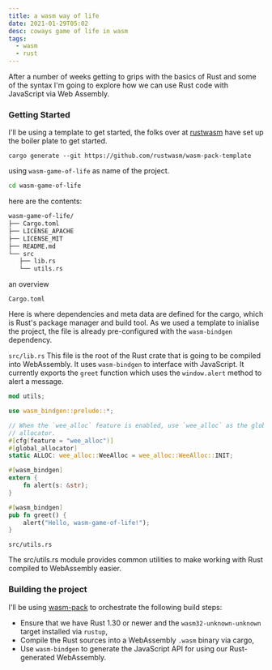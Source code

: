 ```yaml
---
title: a wasm way of life
date: 2021-01-29T05:02
desc: coways game of life in wasm
tags:
  - wasm
  - rust
---
```


After a number of weeks getting to grips with the basics of Rust and some of the syntax I'm going to explore how we can use Rust code with JavaScript via Web Assembly.

### Getting Started

I'll be using a template to get started, the folks over at [rustwasm](https://github.com/rustwasm) have set up the boiler plate to get started. 

```
cargo generate --git https://github.com/rustwasm/wasm-pack-template
```

using `wasm-game-of-life` as name of the project.

```bash
cd wasm-game-of-life
```
here are the contents:

 ```bash
 wasm-game-of-life/
├── Cargo.toml
├── LICENSE_APACHE
├── LICENSE_MIT
├── README.md
└── src
    ├── lib.rs
    └── utils.rs
 ```
 
 an overview
 
 `Cargo.toml`

Here is where dependencies and meta data are defined for the cargo, which is Rust's package manager and build tool. As we used a template to inialise the project, the file is already pre-configured with the `wasm-bindgen` dependency.

`src/lib.rs`
This file is the root of the Rust crate that is going to be compiled into WebAssembly. It uses `wasm-bindgen` to interface with JavaScript. It currently exports the `greet` function which uses the `window.alert` method to alert a message.

```rust
mod utils;

use wasm_bindgen::prelude::*;

// When the `wee_alloc` feature is enabled, use `wee_alloc` as the global
// allocator.
#[cfg(feature = "wee_alloc")]
#[global_allocator]
static ALLOC: wee_alloc::WeeAlloc = wee_alloc::WeeAlloc::INIT;

#[wasm_bindgen]
extern {
    fn alert(s: &str);
}

#[wasm_bindgen]
pub fn greet() {
    alert("Hello, wasm-game-of-life!");
}

```

`src/utils.rs`

The src/utils.rs module provides common utilities to make working with Rust compiled to WebAssembly easier.


### Building the project

I'll be using [wasm-pack](https://github.com/rustwasm/wasm-pack) to orchestrate the following build steps:

* Ensure that we have Rust 1.30 or newer and the `wasm32-unknown-unknown` target installed via `rustup`,
* Compile the Rust sources into a WebAssembly `.wasm` binary via cargo,
* Use `wasm-bindgen` to generate the JavaScript API for using our Rust-generated WebAssembly.
 
